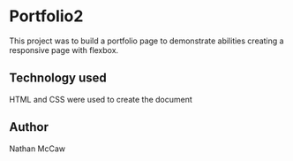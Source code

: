 # Portfolio2

This project was to build a portfolio page to demonstrate abilities creating  a responsive page with flexbox. 

## Technology used

HTML and CSS were used to create the document   

## Author

Nathan McCaw
